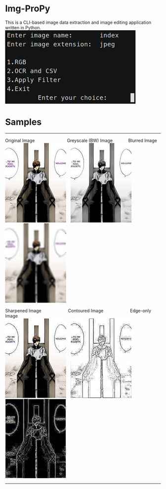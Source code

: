 # Img-ProPy

This is a CLI-based image data extraction and image editing application written in Python. <br> <img src=img_propy_ss.png>

# Samples

<hr>

<p>Original Image  &emsp; &emsp; &emsp; &emsp; &emsp; &ensp; Greyscale (BW) Image  &emsp; &emsp; &ensp;  Blurred Image  <br>   <img src=index.jpeg> &ensp; <img src=index_bw.jpeg> &ensp;  <img src=index_blur.jpeg> <br> </p>

<p>Sharpened Image &emsp; &emsp; &emsp; &emsp; &ensp; Contoured Image  &emsp; &emsp; &emsp; &emsp; &ensp; Edge-only Image <br><img src=index_sharpen.jpeg>  &ensp;  <img src=index_contour.jpeg>  &ensp;  <img src=index_edges.jpeg><br> </p>

<hr>
